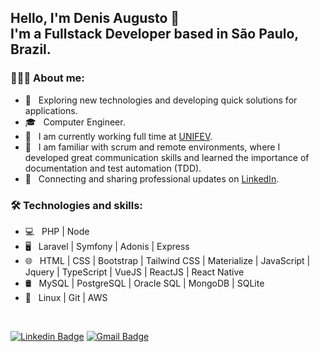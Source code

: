 <h2> Hello, I'm Denis Augusto 👋 </br>
 I'm a Fullstack Developer based in São Paulo, Brazil.
</h2>


<h3> 👨🏻‍💻 About me: </h3>

- 🤔 &nbsp; Exploring new technologies and developing quick solutions for applications.
- 🎓 &nbsp; Computer Engineer.
- 💼 &nbsp; I am currently working full time at [UNIFEV](https://www.unifev.edu.br/).
- 🌱 &nbsp; I am familiar with scrum and remote environments, where I developed great communication skills and learned the importance of documentation and test automation (TDD).
- 💼 &nbsp; Connecting and sharing professional updates on <a href="https://www.linkedin.com/in/denisgusto/">LinkedIn</a>.

<h3>🛠 Technologies and skills:</h3>

- 💻 &nbsp; PHP | Node
- 🖥 &nbsp; Laravel | Symfony | Adonis | Express
- 🌐 &nbsp; HTML | CSS | Bootstrap | Tailwind CSS | Materialize | JavaScript | Jquery | TypeScript | VueJS | ReactJS | React Native
- 🛢 &nbsp; MySQL | PostgreSQL | Oracle SQL | MongoDB | SQLite
- 🔧 &nbsp; Linux | Git | AWS

</br>

[![Linkedin Badge](https://img.shields.io/badge/-LinkedIn-blue?style=flat-square&logo=Linkedin&logoColor=white)](https://www.linkedin.com/in/denisgusto/)
[![Gmail Badge](https://img.shields.io/badge/-denisgusto@gmail.com-d14836?style=flat&logo=Gmail&logoColor=white)](mailto:denisgusto@gmail.com)
